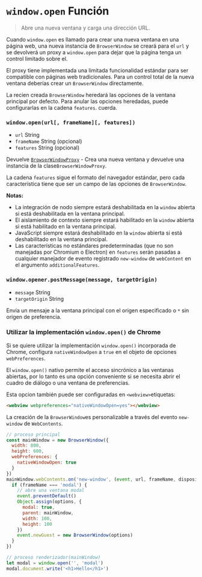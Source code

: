 # `window.open` Función

> Abre una nueva ventana y carga una dirección URL.

Cuando `window.open` es llamado para crear una nueva ventana en una página web, una nueva instancia de `BrowserWindow` se creará para el `url` y se devolverá un proxy a `window.open` para dejar que la página tenga un control limitado sobre el.

El proxy tiene implementada una limitada funcionalidad estándar para ser compatible con páginas web tradicionales. Para un control total de la nueva ventana deberías crear un `BrowserWindow` directamente.

La recien creada `BrowserWindow` heredará las opciones de la ventana principal por defecto. Para anular las opciones heredadas, puede configurarlas en la cadena `features`. cuerda.

### `window.open(url[, frameName][, features])`

* `url` String
* `frameName` String (opcional)
* `features` String (opcional)

Devuelve [`BrowserWindowProxy`](browser-window-proxy.md) - Crea una nueva ventana y devuelve una instancia de la clase`BrowserWindowProxy`.

La cadena `features` sigue el formato del navegador estándar, pero cada característica tiene que ser un campo de las opciones de `BrowserWindow`.

**Notas:**

* La integración de nodo siempre estará deshabilitada en la `window` abierta si está deshabilitada en la ventana principal.
* El aislamiento de contexto siempre estará habilitado en la `window` abierta si está habilitado en la ventana principal.
* JavaScript siempre estará deshabilitado en la `window` abierta si está deshabilitado en la ventana principal.
* Las características no estándares predeterminadas (que no son manejadas por Chromium o Electron) en `features` serán pasadas a cualquier manejador de evento registrado `new-window` de `webContent` en el argumento `additionalFeatures`.

### `window.opener.postMessage(message, targetOrigin)`

* `message` String
* `targetOrigin` String

Envía un mensaje a la ventana principal con el origen especificado o `*` sin origen de preferencia.

### Utilizar la implementación `window.open()` de Chrome

Si se quiere utilizar la implementación `window.open()` incorporada de Chrome, configura `nativeWindowOpen` a `true` en el objeto de opciones `webPreferences`.

El `window.open()` nativo permite el acceso sincrónico a las ventanas abiertas, por lo tanto es una opción conveniente si se necesita abrir el cuadro de diálogo o una ventana de preferencias.

Esta opcion también puede ser configuradas en `<webview>`etiquetas:

```html
<webview webpreferences="nativeWindowOpen=yes"></webview>
```

La creación de la `BrowserWindow`es personalizable a través del evento `new-window` de `WebContents`.

```javascript
// proceso principal
const mainWindow = new BrowserWindow({
  width: 800,
  height: 600,
  webPreferences: {
    nativeWindowOpen: true
  }
})
mainWindow.webContents.on('new-window', (event, url, frameName, disposition, options, additionalFeatures) => {
  if (frameName === 'modal') {
    // abre una ventana modal
    event.preventDefault()
    Object.assign(options, {
      modal: true,
      parent: mainWindow,
      width: 100,
      height: 100
    })
    event.newGuest = new BrowserWindow(options)
  }
})
```

```javascript
// proceso renderizador(mainWindow)
let modal = window.open('', 'modal')
modal.document.write('<h1>Hello</h1>')
```